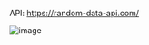API: https://random-data-api.com/

![image](https://user-images.githubusercontent.com/107780170/210119463-9089e9c2-ab2d-4372-a891-ca97d1542010.png)

